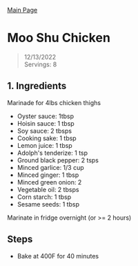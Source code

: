 [Main Page](https://yolanda-ht.github.io/YoloCookBlob/)

# Moo Shu Chicken
> 12/13/2022 <br>
> Servings: 8

## 1. Ingredients
Marinade for 4lbs chicken thighs
- Oyster sauce: 1tbsp
- Hoisin sauce: 1 tbsp
- Soy sauce: 2 tbsps
- Cooking sake: 1 tbsp
- Lemon juice: 1 tbsp
- Adolph's tenderize: 1 tsp
- Ground black pepper: 2 tsps
- Minced garlice: 1/3 cup
- Minced ginger: 1 tbsp
- Minced green onion: 2
- Vegetable oil: 2 tbsps
- Corn starch: 1 tbsp
- Sesame seeds: 1 tbsp

Marinate in fridge overnight (or >= 2 hours)

## Steps
- Bake at 400F for 40 minutes
